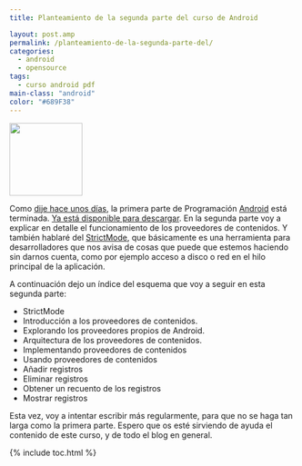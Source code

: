 ```yaml
---
title: Planteamiento de la segunda parte del curso de Android

layout: post.amp
permalink: /planteamiento-de-la-segunda-parte-del/
categories:
  - android
  - opensource
tags:
  - curso android pdf
main-class: "android"
color: "#689F38"
---
```

[<img src="" id="logo" name="droid" class="icono" height="128px" width="128px" />][1]

Como <a target="_blank" href="/terminada-la-primera-parte-del-manual">dije hace unos días</a>, la primera parte de Programación <a target="_blank" href="/search/label/android">Android</a> está terminada. [Ya está disponible para descargar][2]. En la segunda parte voy a explicar en detalle el funcionamiento de los proveedores de contenidos. Y también hablaré del <a target="_blank" href="http://developer.android.com/reference/android/os/StrictMode.html">StrictMode</a>, que básicamente es una herramienta para desarrolladores que nos avisa de cosas que puede que estemos haciendo sin darnos cuenta, como por ejemplo acceso a disco o red en el hilo principal de la aplicación.

A continuación dejo un índice del esquema que voy a seguir en esta segunda parte:



  * StrictMode
  * Introducción a los proveedores de contenidos.
  * Explorando los proveedores propios de Android.
  * Arquitectura de los proveedores de contenidos.
  * Implementando proveedores de contenidos
  * Usando proveedores de contenidos
  * Añadir registros
  * Eliminar registros
  * Obtener un recuento de los registros
  * Mostrar registros

<p class="alert">
  Esta vez, voy a intentar escribir más regularmente, para que no se haga tan larga como la primera parte. Espero que os esté sirviendo de ayuda el contenido de este curso, y de todo el blog en general.
</p>



 [1]: /assets/img/2013/07/iconoAndroid.png
 [2]: /disponible-la-primera-parte-del-curso/

{% include toc.html %}
